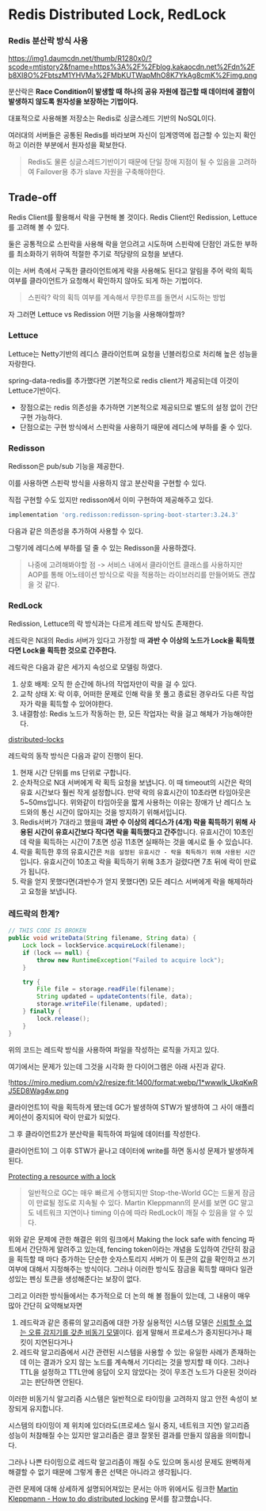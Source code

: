# Redis Distributed Lock, RedLock


### Redis 분산락 방식 사용

https://img1.daumcdn.net/thumb/R1280x0/?scode=mtistory2&fname=https%3A%2F%2Fblog.kakaocdn.net%2Fdn%2Fb8XI8O%2FbtszM1YHVMa%2FMbKUTWapMhO8K7YkAg8cmK%2Fimg.png

분산락은 **Race Condition이 발생할 때 하나의 공유 자원에 접근할 때 데이터에 결함이 발생하지 않도록 원자성을 보장하는 기법이다.**

대표적으로 사용해볼 저장소는 Redis로 싱글스레드 기반의 NoSQL이다.

여러대의 서버들은 공통된 Redis를 바라보며 자신이 임계영역에 접근할 수 있는지 확인하고 이러한 부분에서 원자성을 확보한다.

> Redis도 물론 싱글스레드기반이기 때문에 단일 장애 지점이 될 수 있음을 고려하여 Failover용 추가 slave 자원을 구축해야한다.
> 

## Trade-off

Redis Client를 활용해서 락을 구현해 볼 것이다. Redis Client인 Redission, Lettuce를 고려해 볼 수 있다.

둘은 공통적으로 스핀락을 사용해 락을 얻으려고 시도하며 스핀락에 단점인 과도한 부하를 최소화하기 위하여 적절한 주기로 적당량의 요청을 보낸다.

이는 서버 측에서 구독한 클라이언트에게 락을 사용해도 된다고 알림을 주어 락의 획득 여부를 클라이언트가 요청해서 확인하지 않아도 되게 하는 기법이다.

> 스핀락? 락의 획득 여부를 계속해서 무한루프를 돌면서 시도하는 방법
> 

자 그러면 Lettuce vs Redission 어떤 기능을 사용해야할까?

### Lettuce

Lettuce는 Netty기반의 레디스 클라이언트며 요청을 넌블러킹으로 처리해 높은 성능을 자랑한다.

spring-data-redis를 추가했다면 기본적으로 redis client가 제공되는데 이것이 Lettuce기반이다.

- 장점으로는 redis 의존성을 추가하면 기본적으로 제공되므로 별도의 설정 없이 간단 구현 가능하다.
- 단점으로는 구현 방식에서 스핀락을 사용하기 때문에 레디스에 부하를 줄 수 있다.

### Redisson

Redisson은 pub/sub 기능을 제공한다.

이를 사용하면 스핀락 방식을 사용하지 않고 분산락을 구현할 수 있다.

직접 구현할 수도 있지만 redisson에서 이미 구현하여 제공해주고 있다.

```groovy
implementation 'org.redisson:redisson-spring-boot-starter:3.24.3'

```

다음과 같은 의존성을 추가하여 사용할 수 있다.

그렇기에 레디스에 부하를 덜 줄 수 있는 Redisson을 사용하겠다.

> 나중에 고려해봐야할 점 -> 서비스 내에서 클라이언트 클래스를 사용하지만 AOP를 통해 어노테이션 방식으로 락을 적용하는 라이브러리를 만들어봐도 괜찮을 것 같다.
> 

### RedLock

Redission, Lettuce의 락 방식과는 다르게 레드락 방식도 존재한다.

레드락은 N대의 Redis 서버가 있다고 가정할 때 **과반 수 이상의 노드가 Lock을 획득했다면 Lock을 획득한 것으로 간주한다.**

레드락은 다음과 같은 세가지 속성으로 모델링 하였다.

1. 상호 배제: 오직 한 순간에 하나의 작업자만이 락을 걸 수 있다.
2. 교착 상태 X: 락 이후, 어떠한 문제로 인해 락을 못 풀고 종료된 경우라도 다른 작업자가 락을 획득할 수 있어야한다.
3. 내결함성: Redis 노드가 작동하는 한, 모든 작업자는 락을 걸고 해체가 가능해야한다.

[distributed-locks](https://redis.io/docs/manual/patterns/distributed-locks/)

레드락의 동작 방식은 다음과 같이 진행이 된다.

1. 현재 시간 단위를 ms 단위로 구합니다.
2. 순차적으로 N대 서버에게 락 획득 요청을 보냅니다. 이 때 timeout의 시간은 락의 유효 시간보다 훨씬 작게 설정합니다. 만약 락의 유효시간이 10초라면 타임아웃은 5~50ms입니다. 위와같이 타임아웃을 짧게 사용하는 이유는 장애가 난 레디스 노드와의 통신 시간이 많아지는 것을 방지하기 위해서입니다.
3. Redis서버가 7대라고 했을때 **과반 수 이상의 레디스가 (4개) 락을 획득하기 위해 사용된 시간이 유효시간보다 작다면 락을 획득했다고 간주**합니다. 유효시간이 10초인데 락을 획득하는 시간이 7초면 성공 11초면 실패하는 것을 예시로 들 수 있습니다.
4. 락을 획득한 후의 유효시간은 `처음 설정된 유효시간 - 락을 획득하기 위해 사용된 시간`입니다. 유효시간이 10초고 락을 획득하기 위해 3초가 걸렸다면 7초 뒤에 락이 만료가 됩니다.
5. 락을 얻지 못했다면(과반수가 얻지 못했다면) 모든 레디스 서버에게 락을 해제하라고 요청을 보냅니다.

### 레드락의 한계?

```java
// THIS CODE IS BROKEN
public void writeData(String filename, String data) {
    Lock lock = lockService.acquireLock(filename);
    if (lock == null) {
        throw new RuntimeException("Failed to acquire lock");
    }

    try {
        File file = storage.readFile(filename);
        String updated = updateContents(file, data);
        storage.writeFile(filename, updated);
    } finally {
        lock.release();
    }
}

```

위의 코드는 레드락 방식을 사용하여 파일을 작성하는 로직을 가지고 있다.

여기에서는 문제가 있는데 그것을 시각화 한 다이어그램은 아래 사진과 같다.

!https://miro.medium.com/v2/resize:fit:1400/format:webp/1*wwwIk_UkqKwRJ5ED8Wag4w.png

클라이언트1이 락을 획득하게 됐는데 GC가 발생하여 STW가 발생하여 그 사이 애플리케이션이 중지되어 락이 만료가 되었다.

그 후 클라이언트2가 분산락을 획득하여 파일에 데이터를 작성한다.

클라이언트1이 그 이후 STW가 끝나고 데이터에 write를 하면 동시성 문제가 발생하게된다.

[Protecting a resource with a lock](https://martin.kleppmann.com/2016/02/08/how-to-do-distributed-locking.html)

> 일반적으로 GC는 매우 빠르게 수행되지만 Stop-the-World GC는 드물게 잠금이 만료될 정도로 지속될 수 있다. Martin Kleppmann의 문서를 보면 GC 말고도 네트워크 지연이나 timing 이슈에 따라 RedLock이 깨질 수 있음을 알 수 있다.
> 

위와 같은 문제에 관한 해결은 위의 링크에서 Making the lock safe with fencing 파트에서 간단하게 알려주고 있는데, fencing token이라는 개념을 도입하여 간단히 잠금을 획득할 때 마다 증가하는 단순한 숫자스토리지 서버가 이 토큰의 값을 확인하고 쓰기 여부에 대해서 지정해주는 방식이다. 그러나 이러한 방식도 잠금을 획득할 때마다 일관성있는 펜싱 토큰을 생성해준다는 보장이 없다.

그리고 이러한 방식들에서는 추가적으로 더 논의 해 볼 점들이 있는데, 그 내용이 매우 많아 간단히 요약해보자면

1. 레드락과 같은 종류의 알고리즘에 대한 가장 실용적인 시스템 모델은 [신뢰할 수 없는 오류 감지기를 갖춘 비동기 모델](https://courses.csail.mit.edu/6.852/08/papers/CT96-JACM.pdf)이다. 쉽게 말해서 프로세스가 중지된다거나 패킷이 지연된다거나
2. 레드락 알고리즘에서 시간 관련된 시스템을 사용할 수 있는 유일한 사례가 존재하는데 이는 결과가 오지 않는 노드를 계속해서 기다리는 것을 방지할 때 이다. 그러나 TTL을 설정하고 TTL안에 응답이 오지 않았다는 것이 무조건 노드가 다운된 것이라고는 판단하면 안된다.

이러한 비동기식 알고리즘 시스템은 일반적으로 타이밍을 고려하지 않고 안전 속성이 보장되게 유지합니다.

시스템의 타이밍이 제 위치에 있더라도(프로세스 일시 중지, 네트워크 지연) 알고리즘 성능이 처참해질 수는 있지만 알고리즘은 결코 잘못된 결과를 만들지 않음을 의미합니다.

그러나 나쁜 타이밍으로 레드락 알고리즘이 깨질 수도 있으며 동시성 문제도 완벽하게 해결할 수 없기 때문에 그렇게 좋은 선택은 아니라고 생각됩니다.

관련 문제에 대해 상세하게 설명되어져있는 문서는 아까 위에서도 링크한 [Martin Kleppmann - How to do distributed locking](https://martin.kleppmann.com/2016/02/08/how-to-do-distributed-locking.html) 문서를 참고했습니다.